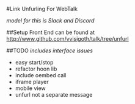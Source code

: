 #Link Unfurling For WebTalk

*model for this is Slack and Discord*

##Setup
Front End can be found at http://www.github.com/vvisigoth/talk/tree/unfurl

##TODO
*includes interface issues*
- easy start/stop
- refactor hoon lib
- include oembed call
- iframe player
- mobile view
- unfurl not a separate message
